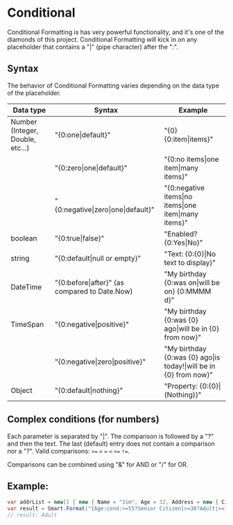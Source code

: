 # Conditional

Conditional Formatting is has very powerful functionality, and it's one of the diamonds of this project.
Conditional Formatting will kick in on any placeholder that contains a "|" (pipe character) after the ":".

## Syntax

The behavior of Conditional Formatting varies depending on the data type of the placeholder.

| Data type | Syntax | Example |
|---|---|---|
| Number (Integer, Double, etc...)  | "{0:one\|default}"  |  "{0} {0:item\|items}" |
|   | "{0:zero\|one\|default}" | "{0:no items\|one item\|many items}" |
|   | "{0:negative\|zero\|one\|default}" | "{0:negative items\|no items\|one item\|many items}" |
| boolean  | "{0:true\|false}" | "Enabled? {0:Yes\|No}" | 
| string   | "{0:default\|null or empty}" | "Text: {0:{0}\|No text to display}" |
| DateTime | "{0:before\|after}" (as compared to Date.Now) | "My birthday {0:was on\|will be on} {0:MMMM d}" |
| TimeSpan | "{0:negative\|positive}"       | "My birthday {0:was {0} ago\|will be in {0} from now}" |
|          | "{0:negative\|zero\|positive}" | "My birthday {0:was {0} ago\|is today!\|will be in {0} from now}" |
| Object   | "{0:default\|nothing}"         | "Property: {0:{0}\|(Nothing)}"

## Complex conditions (for numbers)

Each parameter is separated by "|". The comparison is followed by a "?" and then the text. The last (default) entry does not contain a comparison nor a "?". Valid comparisons: `>=` `>` `=` `<` `<=` `!=`.

Comparisons can be combined using "&" for AND or "/" for OR. 

## Example:

```C#
var addrList = new[] { new { Name = "Jim", Age = 32, Address = new { City = "New York", State = "NY" } } };
var result = Smart.Format("{Age:cond:>=55?Senior Citizen|>=30?Adult|>=18?Young Adult|>12?Teenager|>2?Child|Baby}", addrList);
// result: Adult
```
